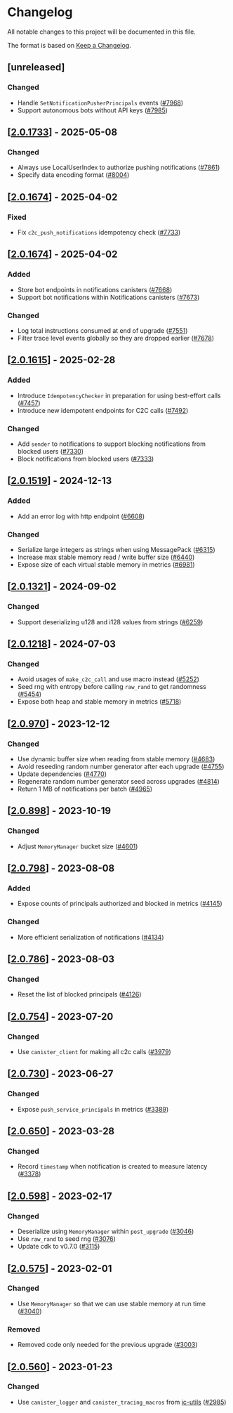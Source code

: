# Changelog

All notable changes to this project will be documented in this file.

The format is based on [Keep a Changelog](https://keepachangelog.com/en/1.0.0/).

## [unreleased]

### Changed

- Handle `SetNotificationPusherPrincipals` events ([#7968](https://github.com/open-chat-labs/open-chat/pull/7968))
- Support autonomous bots without API keys ([#7985](https://github.com/open-chat-labs/open-chat/pull/7985))

## [[2.0.1733](https://github.com/open-chat-labs/open-chat/releases/tag/v2.0.1733-notifications)] - 2025-05-08

### Changed

- Always use LocalUserIndex to authorize pushing notifications ([#7861](https://github.com/open-chat-labs/open-chat/pull/7861))
- Specify data encoding format ([#8004](https://github.com/open-chat-labs/open-chat/pull/8004))

## [[2.0.1674](https://github.com/open-chat-labs/open-chat/releases/tag/v2.0.1674-notifications)] - 2025-04-02

### Fixed

- Fix `c2c_push_notifications` idempotency check ([#7733](https://github.com/open-chat-labs/open-chat/pull/7733))

## [[2.0.1674](https://github.com/open-chat-labs/open-chat/releases/tag/v2.0.1674-notifications)] - 2025-04-02

### Added

- Store bot endpoints in notifications canisters ([#7668](https://github.com/open-chat-labs/open-chat/pull/7668))
- Support bot notifications within Notifications canisters ([#7673](https://github.com/open-chat-labs/open-chat/pull/7673))

### Changed

- Log total instructions consumed at end of upgrade ([#7551](https://github.com/open-chat-labs/open-chat/pull/7551))
- Filter trace level events globally so they are dropped earlier ([#7678](https://github.com/open-chat-labs/open-chat/pull/7678))

## [[2.0.1615](https://github.com/open-chat-labs/open-chat/releases/tag/v2.0.1615-notifications)] - 2025-02-28

### Added

- Introduce `IdempotencyChecker` in preparation for using best-effort calls ([#7457](https://github.com/open-chat-labs/open-chat/pull/7457))
- Introduce new idempotent endpoints for C2C calls ([#7492](https://github.com/open-chat-labs/open-chat/pull/7492))

### Changed

- Add `sender` to notifications to support blocking notifications from blocked users ([#7330](https://github.com/open-chat-labs/open-chat/pull/7330))
- Block notifications from blocked users ([#7333](https://github.com/open-chat-labs/open-chat/pull/7333))

## [[2.0.1519](https://github.com/open-chat-labs/open-chat/releases/tag/v2.0.1519-notifications)] - 2024-12-13

### Added

- Add an error log with http endpoint ([#6608](https://github.com/open-chat-labs/open-chat/pull/6608))

### Changed

- Serialize large integers as strings when using MessagePack ([#6315](https://github.com/open-chat-labs/open-chat/pull/6315))
- Increase max stable memory read / write buffer size ([#6440](https://github.com/open-chat-labs/open-chat/pull/6440))
- Expose size of each virtual stable memory in metrics ([#6981](https://github.com/open-chat-labs/open-chat/pull/6981))

## [[2.0.1321](https://github.com/open-chat-labs/open-chat/releases/tag/v2.0.1321-notifications)] - 2024-09-02

### Changed

- Support deserializing u128 and i128 values from strings ([#6259](https://github.com/open-chat-labs/open-chat/pull/6259))

## [[2.0.1218](https://github.com/open-chat-labs/open-chat/releases/tag/v2.0.1218-notifications)] - 2024-07-03

### Changed

- Avoid usages of `make_c2c_call` and use macro instead ([#5252](https://github.com/open-chat-labs/open-chat/pull/5252))
- Seed rng with entropy before calling `raw_rand` to get randomness ([#5454](https://github.com/open-chat-labs/open-chat/pull/5454))
- Expose both heap and stable memory in metrics ([#5718](https://github.com/open-chat-labs/open-chat/pull/5718))

## [[2.0.970](https://github.com/open-chat-labs/open-chat/releases/tag/v2.0.970-notifications)] - 2023-12-12

### Changed

- Use dynamic buffer size when reading from stable memory ([#4683](https://github.com/open-chat-labs/open-chat/pull/4683))
- Avoid reseeding random number generator after each upgrade ([#4755](https://github.com/open-chat-labs/open-chat/pull/4755))
- Update dependencies ([#4770](https://github.com/open-chat-labs/open-chat/pull/4770))
- Regenerate random number generator seed across upgrades ([#4814](https://github.com/open-chat-labs/open-chat/pull/4814))
- Return 1 MB of notifications per batch ([#4965](https://github.com/open-chat-labs/open-chat/pull/4965))

## [[2.0.898](https://github.com/open-chat-labs/open-chat/releases/tag/v2.0.898-notifications)] - 2023-10-19

### Changed

- Adjust `MemoryManager` bucket size ([#4601](https://github.com/open-chat-labs/open-chat/pull/4601))

## [[2.0.798](https://github.com/open-chat-labs/open-chat/releases/tag/v2.0.798-notifications)] - 2023-08-08

### Added

- Expose counts of principals authorized and blocked in metrics ([#4145](https://github.com/open-chat-labs/open-chat/pull/4145))

### Changed

- More efficient serialization of notifications ([#4134](https://github.com/open-chat-labs/open-chat/pull/4134))

## [[2.0.786](https://github.com/open-chat-labs/open-chat/releases/tag/v2.0.786-notifications)] - 2023-08-03

### Changed

- Reset the list of blocked principals ([#4126](https://github.com/open-chat-labs/open-chat/pull/4126))

## [[2.0.754](https://github.com/open-chat-labs/open-chat/releases/tag/v2.0.754-notifications)] - 2023-07-20

### Changed

- Use `canister_client` for making all c2c calls ([#3979](https://github.com/open-chat-labs/open-chat/pull/3979))

## [[2.0.730](https://github.com/open-chat-labs/open-chat/releases/tag/v2.0.730-notifications)] - 2023-06-27

### Changed

- Expose `push_service_principals` in metrics ([#3389](https://github.com/open-chat-labs/open-chat/pull/3389))

## [[2.0.650](https://github.com/open-chat-labs/open-chat/releases/tag/v2.0.650-notifications)] - 2023-03-28

### Changed

- Record `timestamp` when notification is created to measure latency ([#3378](https://github.com/open-chat-labs/open-chat/pull/3378))

## [[2.0.598](https://github.com/open-chat-labs/open-chat/releases/tag/v2.0.598-notifications)] - 2023-02-17

### Changed

- Deserialize using `MemoryManager` within `post_upgrade` ([#3046](https://github.com/open-chat-labs/open-chat/pull/3046))
- Use `raw_rand` to seed rng ([#3076](https://github.com/open-chat-labs/open-chat/pull/3076))
- Update cdk to v0.7.0 ([#3115](https://github.com/open-chat-labs/open-chat/pull/3115))

## [[2.0.575](https://github.com/open-chat-labs/open-chat/releases/tag/v2.0.575-notifications)] - 2023-02-01

### Changed

- Use `MemoryManager` so that we can use stable memory at run time ([#3040](https://github.com/open-chat-labs/open-chat/pull/3040))

### Removed

- Removed code only needed for the previous upgrade ([#3003](https://github.com/open-chat-labs/open-chat/pull/3003))

## [[2.0.560](https://github.com/open-chat-labs/open-chat/releases/tag/v2.0.560-notifications)] - 2023-01-23

### Changed

- Use `canister_logger` and `canister_tracing_macros` from [ic-utils](https://github.com/open-chat-labs/ic-utils) ([#2985](https://github.com/open-chat-labs/open-chat/pull/2985))
